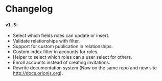 # Changelog

### ```v1.5```:

- Select which fields roles can update or insert.
- Validate relationships with filter.
- Support for custom publication in relationships.
- Custom index filter in accounts for roles.
- Helper to select which roles can a user select for others.
- Enroll accounts instead of creating invitations.
- Rewrite documentation system (Now on the same repo and new site http://docs.orionjs.org).
